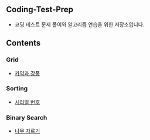 ## Coding-Test-Prep
* 코딩 테스트 문제 풀이와 알고리즘 연습을 위한 저장소입니다.

## Contents
### Grid
* [카약과 강풍](https://www.acmicpc.net/problem/2891)
  
### Sorting
* [시리얼 번호](https://www.acmicpc.net/problem/1431)

### Binary Search
* [나무 자르기](https://www.acmicpc.net/problem/2805)
